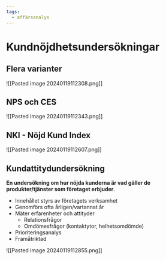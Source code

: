 ```yaml
---
tags:
  - affärsanalys
---
```

# Kundnöjdhetsundersökningar

## Flera varianter
![[Pasted image 20240119112308.png]]

## NPS och CES
![[Pasted image 20240119112343.png]]

## NKI - Nöjd Kund Index
![[Pasted image 20240119112607.png]]

## Kundattitydundersökning
**En undersökning om hur nöjda kunderna är vad gäller de produkter/tjänster som företaget erbjuder**.
- Innehållet styrs av företagets verksamhet
- Genomförs ofta årligen/vartannat år
- Mäter erfarenheter och attityder
	- Relationsfrågor
	- Omdömesfrågor (kontaktytor, helhetsomdömde)
- Prioriteringsanalys
- Framåtriktad

![[Pasted image 20240119112855.png]]
